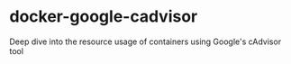 # docker-google-cadvisor
Deep dive into the resource usage of containers using Google's cAdvisor tool
